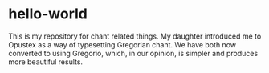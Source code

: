 # hello-world
This is my repository for chant related things. My daughter introduced me to Opustex as a way of typesetting Gregorian chant.
We have both now converted to using Gregorio, which, in our opinion, is simpler and produces more beautiful results.
